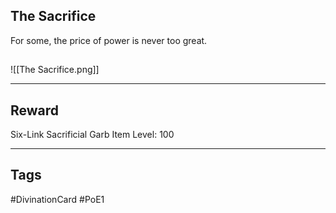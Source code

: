 ## The Sacrifice
For some, the price of power is never too great.
## 
![[The Sacrifice.png]]

---
## Reward
Six-Link Sacrificial Garb
Item Level: 100

---
## Tags
#DivinationCard
#PoE1
